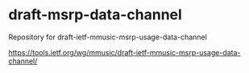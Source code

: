 # draft-msrp-data-channel
Repository for draft-ietf-mmusic-msrp-usage-data-channel

https://tools.ietf.org/wg/mmusic/draft-ietf-mmusic-msrp-usage-data-channel/
